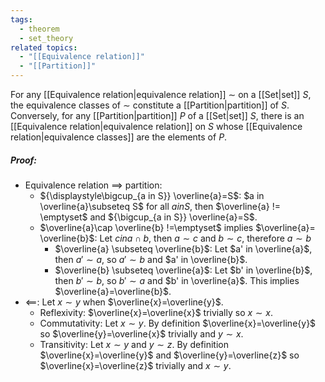 ```yaml
---
tags:
  - theorem
  - set_theory
related topics:
  - "[[Equivalence relation]]"
  - "[[Partition]]"
---
```

For any [[Equivalence relation|equivalence relation]] $\sim$ on a [[Set|set]] $S$, the equivalence classes of $\sim$ constitute a [[Partition|partition]] of $S$. Conversely, for any [[Partition|partition]] $P$ of a [[Set|set]] $S$, there is an [[Equivalence relation|equivalence relation]] on $S$ whose [[Equivalence relation|equivalence classes]] are the elements of $P$.
##### Proof:
- Equivalence relation $\implies$ partition:
	- ${\displaystyle\bigcup_{a in S}} \overline{a}=S$:
		$a in \overline{a}\subseteq S$ for all $a in S$, then $\overline{a} != \emptyset$ and ${\bigcup_{a in S}} \overline{a}=S$.
	- $\overline{a}\cap \overline{b} !=\emptyset$ implies $\overline{a}= \overline{b}$:
		Let $c in a\cap b$, then $a\sim c$ and $b\sim c$, therefore $a\sim b$
		- $\overline{a} \subseteq \overline{b}$:
			Let $a' in \overline{a}$, then $a'\sim a$, so $a'\sim b$ and $a' in \overline{b}$.
		- $\overline{b} \subseteq \overline{a}$:
			Let $b' in \overline{b}$, then $b'\sim b$, so $b'\sim a$ and $b' in \overline{a}$.
		This implies $\overline{a}=\overline{b}$.
- $\impliedby$:
	Let $x\sim y$ when $\overline{x}=\overline{y}$.
	- Reflexivity:
		$\overline{x}=\overline{x}$ trivially so $x\sim x$.
	- Commutativity:
		Let $x\sim y$. By definition $\overline{x}=\overline{y}$ so $\overline{y}=\overline{x}$ trivially and $y\sim x$.
	- Transitivity:
		Let $x\sim y$ and $y\sim z$. By definition $\overline{x}=\overline{y}$ and $\overline{y}=\overline{z}$ so $\overline{x}=\overline{z}$ trivially and $x\sim y$.
